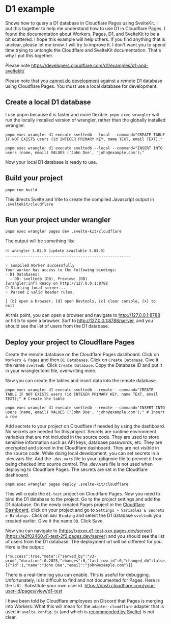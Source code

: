 # D1 example
Shows how to query a D1 database in Cloudflare Pages using SvelteKit. I put this together to help me understand how to use D1 in Cloudflare Pages.  I found the documentation about Workers, Pages, D1, and SvelteKit to be a bit scattered.  I hope this example will help others.  If you find anything that is unclear, please let me know.  I will try to improve it. I don't want you to spend time trying to untangle the Cloudflare and SvelteKit documentation.  That's why I put this together.

Please note https://developers.cloudflare.com/d1/examples/d1-and-sveltekit/

Please note that you [cannot do development](https://developers.cloudflare.com/d1/build-with-d1/local-development/) against a remote D1 database using Cloudflare Pages. You must use a local database for development.  

## Create a local D1 database

I use pnpm because it is faster and more flexible.  ``pnpm exec wrangler`` will run the locally installed version of wrangler, rather than the globally installed wrangler.

`` pnpm exec wrangler d1 execute sveltedb --local --command="CREATE TABLE IF NOT EXISTS users (id INTEGER PRIMARY KEY, name TEXT, email TEXT);" ``

``
pnpm exec wrangler d1 execute sveltedb --local --command="INSERT INTO users (name, email) VALUES ('John Doe', 'john@example.com');"
``

Now your local D1 database is ready to use.

## Build your project
``pnpm run build``

This directs Svelte and Vite to create the compiled Javascript output in  ``.sveltekit/cloudflare``

## Run your project under wrangler
``pnpm exec wrangler pages dev .svelte-kit/cloudflare``

The output will be something like
```
⛅️ wrangler 3.81.0 (update available 3.83.0)
-------------------------------------------------------

✨ Compiled Worker successfully
Your worker has access to the following bindings:
- D1 Databases:
  - DB: sveltedb (DB), Preview: (DB)
[wrangler:inf] Ready on http://127.0.0.1:8788
⎔ Starting local server...                                                                                                                                   
✨ Parsed 2 valid header rules.

│ [b] open a browser, [d] open Devtools, [c] clear console, [x] to exit  
```

At this point, you can open a browser and navigate to http://127.0.0.1:8788 or hit b to open a browser.
Surf to http://127.0.0.1:8788/server, and you should see the list of users from the D1 database.

## Deploy your project to Cloudflare Pages
Create the remote database on the Cloudflare Pages dashboard.  Click on ``Workers & Pages`` and then ``D1 Databases``.  Click on ``Create Database``.  Give it the name ``sveltedb``.  Click ``Create Database``.  Copy the Database ID and put it in your wrangler.toml file, overwriting mine.

Now you can create the tables and insert data into the remote database.
```
pnpm exec wrangler d1 execute sveltedb --remote --command="CREATE TABLE IF NOT EXISTS users (id INTEGER PRIMARY KEY, name TEXT, email TEXT);" # Create the table

pnpm exec wrangler d1 execute sveltedb --remote --command="INSERT INTO users (name, email) VALUES ('John Doe', 'john@example.com');" # Insert a row
```

Add secrets to your project on Cloudflare if needed by using the dashboard.  No secrets are needed for this project. Secrets are runtime environment variables that are not included in the source code.  They are used to store sensitive information such as API keys, database passwords, etc.  They are encrypted and stored in the Cloudflare dashboard.  They are not visible in the source code.  While doing local development, you can set secrets in a .dev.vars file.  Add the ``.dev.vars`` file to your .gitignore file to prevent it from being checked into source control.  The .dev.vars file is not used when deploying to Cloudflare Pages.  The secrets are set in the Cloudflare dashboard.

`` pnpm exec wrangler pages deploy .svelte-kit/cloudflare ``

This will create the `d1-test` project on Cloudflare Pages.  Now you need to bind the D1 database to the project.  Go to the project settings and add the D1 database.  On the newly created Pages project in the [Cloudflare Dashboard](https://dash.cloudflare.com), click on your project and go to ``Settings > Variables & Secrets > Bindings.``  Click on ``Add Binding`` and select the D1 database ``sveltedb`` you created earlier.  Give it the name ``DB``.  Click Save.

Now you can navigate to [https://xxxxx.d1-test-xxx.pages.dev/server](https://e2f02460.d1-test-2f2.pages.dev/server) and you should see the list of users from the D1 database.  The deployment url will be different for you.  Here is the output:

```
{"success":true,"meta":{"served_by":"v3-prod","duration":0.2025,"changes":0,"last_row_id":0,"changed_db":false,"size_after":49152,"rows_read":1,"rows_written":0},"results":[{"id":1,"name":"John Doe","email":"john@example.com"}]}
```

There is a real-time log you can enable. This is useful for debugging.  Unfortunately, is is difficult to find and not documented for Pages.  Here is the URL.  Substitute your own user id. https://dash.cloudflare.com/your-user-id/pages/view/d1-test

I have been told by Cloudflare employees on Discord that Pages is merging into Workers.  What this will mean for the `adapter-cloudflare` adapter that is used in `svelte.config.js` (and which is [recommended by Svelte](https://svelte.dev/docs/kit/adapter-cloudflare)) is not clear. 